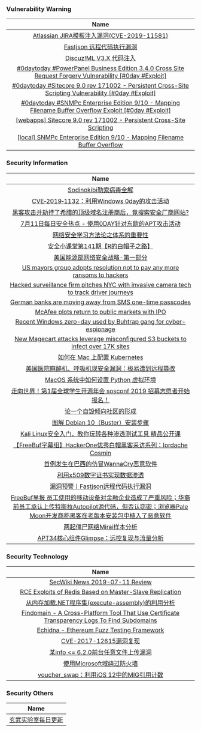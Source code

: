 ###  						       							Vulnerability Warning

|                             Name                             |
| :----------------------------------------------------------: |
|[Atlassian JIRA模板注入漏洞(CVE-2019-11581)](https://www.seebug.org/vuldb/ssvid-98021)|
|[Fastjson 远程代码执行漏洞](https://www.seebug.org/vuldb/ssvid-98020)|
|[Discuz!ML V3.X 代码注入](https://www.seebug.org/vuldb/ssvid-98019)|
|[#0daytoday #PowerPanel Business Edition 3.4.0 Cross Site Request Forgery Vulnerability [#0day #Exploit]](http://0day.today/exploits/32967)|
|[#0daytoday #Sitecore 9.0 rev 171002 - Persistent Cross-Site Scripting Vulnerability [#0day #Exploit]](http://0day.today/exploits/32966)|
|[#0daytoday #SNMPc Enterprise Edition 9/10 - Mapping Filename Buffer Overflow Exploit [#0day #Exploit]](http://0day.today/exploits/32965)|
|[[webapps] Sitecore 9.0 rev 171002 - Persistent Cross-Site Scripting](https://www.exploit-db.com/exploits/47106)|
|[[local] SNMPc Enterprise Edition 9/10 - Mapping Filename Buffer Overflow](https://www.exploit-db.com/exploits/47105)|

### 						        							Security Information
|                             Name                                    |
| :----------------------------------------------------------: |
|[Sodinokibi勒索病毒全解](https://www.anquanke.com/post/id/181812)|
|[CVE‑2019‑1132：利用Windows 0day的攻击活动](https://www.anquanke.com/post/id/181794)|
|[黑客攻击并劫持了希腊的顶级域名注册商后，竟搜索安全厂商网站?](https://www.anquanke.com/post/id/181801)|
|[7月11日每日安全热点 - 使用0DAY针对东欧的APT攻击活动](https://www.anquanke.com/post/id/181796)|
|[网络安全学习方法论之体系的重要性](https://www.secpulse.com/archives/109182.html)|
|[安全小课堂第141期【R的白帽子之路】](https://www.secpulse.com/archives/109148.html)|
|[美国能源部网络安全战略-第一部分](http://blog.nsfocus.net/network-security-strategy-department-energy/)|
|[US mayors group adopts resolution not to pay any more ransoms to hackers](https://www.zdnet.com/article/us-mayors-group-adopts-resolution-not-to-pay-any-more-ransoms-to-hackers/#ftag=RSSbaffb68)|
|[Hacked surveillance firm pitches NYC with invasive camera tech to track driver journeys](https://www.zdnet.com/article/hacked-surveillance-firm-pitches-nyc-with-ml-cameras-to-track-driver-journeys/#ftag=RSSbaffb68)|
|[German banks are moving away from SMS one-time passcodes](https://www.zdnet.com/article/german-banks-are-moving-away-from-sms-one-time-passcodes/#ftag=RSSbaffb68)|
|[McAfee plots return to public markets with IPO](https://www.zdnet.com/article/mcafee-plots-return-to-public-markets-with-ipo/#ftag=RSSbaffb68)|
|[Recent Windows zero-day used by Buhtrap gang for cyber-espionage](https://www.zdnet.com/article/recent-windows-zero-day-used-by-buhtrap-gang-for-cyber-espionage/#ftag=RSSbaffb68)|
|[New Magecart attacks leverage misconfigured S3 buckets to infect over 17K sites](https://www.zdnet.com/article/new-magecart-attacks-leverage-misconfigured-s3-buckets-to-infect-over-17k-sites/#ftag=RSSbaffb68)|
|[如何在 Mac 上配置 Kubernetes](https://linux.cn/article-11088-1.html?utm_source=rss&utm_medium=rss)|
|[美国医院麻醉机、呼吸机现安全漏洞：极易遭到远程篡改](https://linux.cn/article-11087-1.html?utm_source=rss&utm_medium=rss)|
|[MacOS 系统中如何设置 Python 虚拟环境](https://linux.cn/article-11086-1.html?utm_source=rss&utm_medium=rss)|
|[走向世界！第1届全球学生开源年会 sosconf 2019 招募志愿者开始报名！](https://linux.cn/article-11085-1.html?utm_source=rss&utm_medium=rss)|
|[论一个自毁倾向社区的形成](https://linux.cn/article-11084-1.html?utm_source=rss&utm_medium=rss)|
|[图解 Debian 10（Buster）安装步骤](https://linux.cn/article-11083-1.html?utm_source=rss&utm_medium=rss)|
|[Kali Linux安全入门，教你玩转各种渗透测试工具  精品公开课](https://www.freebuf.com/open/208051.html)|
|[【FreeBuf字幕组】HackerOne优秀白帽黑客采访系列：Iordache Cosmin](https://www.freebuf.com/video/208011.html)|
|[首例发生在巴西的仿冒WannaCry恶意软件](https://www.freebuf.com/articles/terminal/207486.html)|
|[利用x509数字证书实现数据渗透](https://www.freebuf.com/articles/system/207770.html)|
|[漏洞预警丨Fastjson远程代码执行漏洞](https://www.freebuf.com/vuls/208074.html)|
|[FreeBuf早报  员工使用的移动设备对金融企业造成了严重风险；华裔前员工承认上传特斯拉Autopilot源代码，但否认窃密；浏览器Pale Moon开发商称黑客在老版本安装包中植入了恶意软件](https://www.freebuf.com/news/208041.html)|
|[两起僵尸网络Mirai样本分析](https://www.freebuf.com/articles/terminal/207348.html)|
|[APT34核心组件Glimpse：远控复现与流量分析](https://www.freebuf.com/articles/database/207469.html)|

### 						        							Security  Technology
|                             Name                                    |
| :----------------------------------------------------------: |
|[SecWiki News 2019-07-11 Review](http://www.sec-wiki.com/?2019-07-11)|
|[RCE Exploits of Redis Based on Master-Slave Replication](https://paper.seebug.org/977/)|
|[从内存加载.NET程序集(execute-assembly)的利用分析](https://www.4hou.com/technology/19125.html)|
|[Findomain - A Cross-Platform Tool That Use Certificate Transparency Logs To Find Subdomains](http://www.kitploit.com/2019/07/findomain-cross-platform-tool-that-use.html)|
|[Echidna - Ethereum Fuzz Testing Framework](http://www.kitploit.com/2019/07/echidna-ethereum-fuzz-testing-framework.html)|
|[CVE-2017-12615漏洞复现](http://xz.aliyun.com/t/5610)|
|[某info <= 6.2.0前台任意文件上传漏洞](http://xz.aliyun.com/t/5603)|
|[使用Microsoft域绕过防火墙](http://xz.aliyun.com/t/5606)|
|[voucher_swap：利用iOS 12中的MIG引用计数](http://xz.aliyun.com/t/5604)|

### 						        							Security  Others
|                             Name                                    |
| :----------------------------------------------------------: |
|[玄武实验室每日更新](https://weibo.com/p/1006065582522936/wenzhang?from=page_100606_profile&wvr=6&mod=wenzhangmore)|


